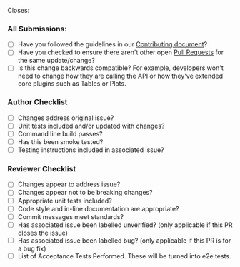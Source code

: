 <!--- Note: Please open the PR in draft form until you are ready for unit test results. -->
Closes: <!--- Insert Issue Number(s) this PR addresses. Typing # will open a dropdown of recent issues. -->

### All Submissions:

* [ ] Have you followed the guidelines in our [Contributing document](https://github.com/nasa/openmct/blob/master/CONTRIBUTING.md)?
* [ ] Have you checked to ensure there aren't other open [Pull Requests](https://github.com/nasa/openmct/pulls) for the same update/change?
* [ ] Is this change backwards compatible? For example, developers won't need to change how they are calling the API or how they've extended core plugins such as Tables or Plots.

### Author Checklist

* [ ] Changes address original issue?
* [ ] Unit tests included and/or updated with changes?
* [ ] Command line build passes?
* [ ] Has this been smoke tested?
* [ ] Testing instructions included in associated issue?

### Reviewer Checklist
* [ ] Changes appear to address issue?
* [ ] Changes appear not to be breaking changes?
* [ ] Appropriate unit tests included?
* [ ] Code style and in-line documentation are appropriate?
* [ ] Commit messages meet standards?
* [ ] Has associated issue been labelled unverified? (only applicable if this PR closes the issue)
* [ ] Has associated issue been labelled bug? (only applicable if this PR is for a bug fix)
* [ ] List of Acceptance Tests Performed. These will be turned into e2e tests.
